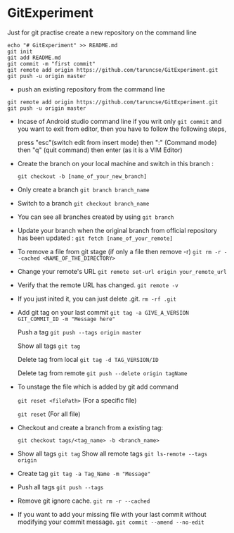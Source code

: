 # GitExperiment
Just for git practise
create a new repository on the command line

```
echo "# GitExperiment" >> README.md
git init 
git add README.md 
git commit -m "first commit" 
git remote add origin https://github.com/taruncse/GitExperiment.git 
git push -u origin master 
```

* push an existing repository from the command line 

```
git remote add origin https://github.com/taruncse/GitExperiment.git 
git push -u origin master
```
* Incase of Android studio command line if you writ only ```git commit``` and you want to exit from editor, 
  then you have to follow the following steps, 

  press "esc"(switch edit from insert mode) then ":" (Command mode) then "q" (quit command) then enter 
  (as it is a VIM Editor)

* Create the branch on your local machine and switch in this branch :

   ```git checkout -b [name_of_your_new_branch]```
    
* Only create a branch 
   ```git branch branch_name```
   
* Switch to a branch 
   ```git checkout branch_name```
* You can see all branches created by using 
   ```git branch```
* Update your branch when the original branch from official repository has been updated :
   ```git fetch [name_of_your_remote]```
   
* To remove a file from git stage (if only a file then remove -r) 
    ```git rm -r --cached <NAME_OF_THE_DIRECTORY>```
* Change your remote's URL ```git remote set-url origin your_remote_url```
* Verify that the remote URL has changed. ```git remote -v```
* If you just inited it, you can just delete .git. ```rm -rf .git```
* Add git tag on your last commit ```git tag -a GIVE_A_VERSION GIT_COMMIT_ID -m "Message here" ```

    Push a tag ```git push --tags origin master```
    
    Show all tags ```git tag```
    
    Delete tag from local ```git tag -d TAG_VERSION/ID```
    
    Delete tag from remote ```git push --delete origin tagName```
* To unstage the file which is added by git add command 

    ```git reset <filePath>``` (For a specific file)
    
    ```git reset``` (For all file)

* Checkout and create a branch from a existing tag:

   ```git checkout tags/<tag_name> -b <branch_name> ```
   
* Show all tags
   ```git tag```
    Show all remote tags
   ```git ls-remote --tags origin```
* Create tag
    ```git tag -a Tag_Name -m "Message"```    
* Push all tags 
    ```git push --tags```
* Remove git ignore cache.
   ```git rm -r --cached ```  
* If you want to add your missing file with your last commit without modifying your commit message.
  ```git commit --amend --no-edit ```
